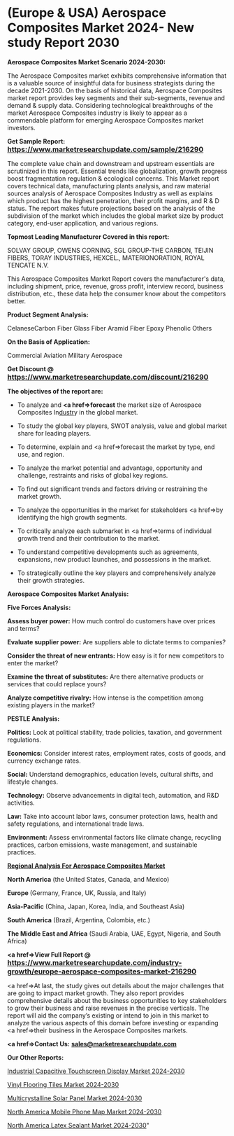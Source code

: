 # (Europe & USA) Aerospace Composites Market 2024- New study Report 2030

<strong>Aerospace Composites Market Scenario 2024-2030:</strong>

The Aerospace Composites market exhibits comprehensive information that is a valuable source of insightful data for business strategists during the decade 2021-2030. On the basis of historical data, Aerospace Composites market report provides key segments and their sub-segments, revenue and demand &amp; supply data. Considering technological breakthroughs of the market Aerospace Composites industry is likely to appear as a commendable platform for emerging Aerospace Composites market investors.

<strong>Get Sample Report: <a href=https://www.marketresearchupdate.com/sample/216290><font size=3 color=#0000ff>https://www.marketresearchupdate.com/sample/216290</font></a></strong>

The complete value chain and downstream and upstream essentials are scrutinized in this report. Essential trends like globalization, growth progress boost fragmentation regulation &amp; ecological concerns. This Market report covers technical data, manufacturing plants analysis, and raw material sources analysis of Aerospace Composites Industry as well as explains which product has the highest penetration, their profit margins, and R & D status. The report makes future projections based on the analysis of the subdivision of the market which includes the global market size by product category, end-user application, and various regions.

<strong>Topmost Leading Manufacturer Covered in this report:</strong>

SOLVAY GROUP, OWENS CORNING, SGL GROUP-THE CARBON, TEIJIN FIBERS, TORAY INDUSTRIES, HEXCEL., MATERIONORATION, ROYAL TENCATE N.V.

This Aerospace Composites Market Report covers the manufacturer's data, including shipment, price, revenue, gross profit, interview record, business distribution, etc., these data help the consumer know about the competitors better.

<strong>Product Segment Analysis: </strong>

CelaneseCarbon Fiber
Glass Fiber
Aramid Fiber
Epoxy
Phenolic
Others

<strong>On the Basis of Application:</strong>

Commercial Aviation
Military Aerospace

<strong>Get Discount @ <a href=https://www.marketresearchupdate.com/discount/216290><font size=3 color=#0000ff>https://www.marketresearchupdate.com/discount/216290</font></a></strong>

<strong><b>The objectives of the report are:</b></strong>

- To analyze and <strong><a href=><strong>forecast</strong></a></strong> the market size of Aerospace Composites In<a href=ASDF991299>dustr</a>y in the global market.

- To study the global key players, SWOT analysis, value and global market share for leading players.

- To determine, explain and <a href=>forecast</a> the market by type, end use, and region.

- To analyze the market potential and advantage, opportunity and challenge, restraints and risks of global key regions.

- To find out significant trends and factors driving or restraining the market growth.

- To analyze the opportunities in the market for stakeholders <a href=>by</a> identifying the high growth segments.

- To critically analyze each submarket in <a href=>terms</a> of individual growth trend and their contribution to the market.

- To understand competitive developments such as agreements, expansions, new product launches, and possessions in the market.

- To strategically outline the key players and comprehensively analyze their growth strategies.

<strong>Aerospace Composites Market Analysis:</strong>

<strong>Five Forces Analysis:</strong>

<strong>Assess buyer power:</strong> How much control do customers have over prices and terms?

<strong>Evaluate supplier power:</strong> Are suppliers able to dictate terms to companies?

<strong>Consider the threat of new entrants:</strong> How easy is it for new competitors to enter the market?

<strong>Examine the threat of substitutes:</strong> Are there alternative products or services that could replace yours?

<strong>Analyze competitive rivalry:</strong> How intense is the competition among existing players in the market?

<strong>PESTLE Analysis:</strong>

<strong>Politics:</strong> Look at political stability, trade policies, taxation, and government regulations.

<strong>Economics:</strong> Consider interest rates, employment rates, costs of goods, and currency exchange rates.

<strong>Social:</strong> Understand demographics, education levels, cultural shifts, and lifestyle changes.

<strong>Technology:</strong> Observe advancements in digital tech, automation, and R&D activities.

<strong>Law:</strong> Take into account labor laws, consumer protection laws, health and safety regulations, and international trade laws.

<strong>Environment:</strong> Assess environmental factors like climate change, recycling practices, carbon emissions, waste management, and sustainable practices.

<strong><u><b>Regional Analysis For Aerospace Composites Market</b></u></strong>

<strong><b>North America</b></strong> (the United States, Canada, and Mexico)

<strong><b>Europe </b></strong>(Germany, France, UK, Russia, and Italy)

<strong><b>Asia-Pacific</b></strong> (China, Japan, Korea, India, and Southeast Asia)

<strong><b>South America</b></strong> (Brazil, Argentina, Colombia, etc.)

<strong><b>The Middle East and Africa</b></strong> (Saudi Arabia, UAE, Egypt, Nigeria, and South Africa)

<strong><a href=>View Full Report</a> @ <a href=https://www.marketresearchupdate.com/industry-growth/europe-aerospace-composites-market-216290><font size=3 color=#0000ff>https://www.marketresearchupdate.com/industry-growth/europe-aerospace-composites-market-216290</font></a></strong>

<a href=>At last,</a> the study gives out details about the major challenges that are going to impact market growth. They also report provides comprehensive details about the business opportunities to key stakeholders to grow their business and raise revenues in the precise verticals. The report will aid the company’s existing or intend to join in this market to analyze the various aspects of this domain before investing or expanding <a href=>their</a> business in the Aerospace Composites markets.

<strong><a href=>Contact Us:</a></strong>
<strong>sales@marketresearchupdate.com</strong>

<strong>Our Other Reports:</strong>

<a href=https://www.linkedin.com/pulse/industrial-capacitive-touchscreen-display-market-2023>Industrial Capacitive Touchscreen Display Market 2024-2030</a>

<a href=https://www.linkedin.com/pulse/vinyl-flooring-tiles-market-analysis-segment>Vinyl Flooring Tiles Market 2024-2030</a>

<a href=https://www.linkedin.com/pulse/multicrystalline-solar-panel-market-1f>Multicrystalline Solar Panel Market 2024-2030</a>

<a href=https://www.linkedin.com/pulse/north-america-mobile-phone-map-market-2030-industry-xtb6f/>North America Mobile Phone Map Market 2024-2030</a>

<a href=https://www.linkedin.com/pulse/north-america-latex-sealant-market-onhuf/>North America Latex Sealant Market 2024-2030</a>"
